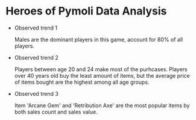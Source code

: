 # Heroes of Pymoli Data Analysis
* Observed trend 1

	Males are the dominant players in this game, account for 80% of all players.
  
  

* Observed trend 2

	Players between age 20 and 24 make most of the purhcases.  Players over 40 years old buy the least amount of items, but the average price of items bought are the highest among all age groups.
  
  

* Observed trend 3

	Item 'Arcane Gem' and 'Retribution Axe' are the most popular items by both sales count and sales value.
  
